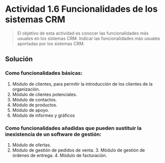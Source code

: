 # Actividad 1.6 Funcionalidades de los sistemas CRM

> El objetivo de esta actividad es conocer las funcionalidades más usuales en los sistemas CRM.
> Indicar las funcionalidades más usuales aportadas por los sistemas CRM.

## Solución

### Como funcionalidades básicas:

1. Módulo de clientes, para permitir la introducción de los clientes de la organización.
2. Módulo de clientes potenciales.
3. Módulo de contactos.
4. Módulo de productos.
5. Módulo de apoyo.
6. Módulo de informes y gráficos

### Como funcionalidades añadidas que pueden sustituir la inexistencia de un software de gestión:

1. Módulo de ofertas.  
2. Módulo de gestión de pedidos de venta. 3. Módulo de gestión de órdenes de entrega. 4. Módulo de facturación.